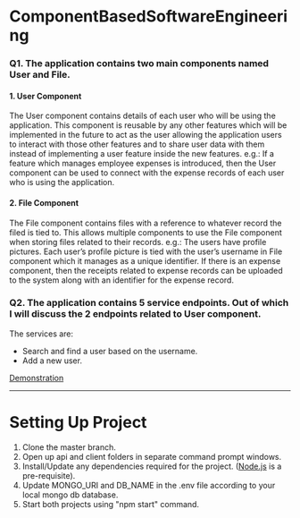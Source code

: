 # ComponentBasedSoftwareEngineering

### Q1. The application contains two main components named User and File.

#### 1. User Component 
The User component contains details of each user who will be using the application. This 
component is reusable by any other features which will be implemented in the future to act as 
the user allowing the application users to interact with those other features and to share user 
data with them instead of implementing a user feature inside the new features.
e.g.: If a feature which manages employee expenses is introduced, then the User component can 
be used to connect with the expense records of each user who is using the application.
#### 2. File Component

The File component contains files with a reference to whatever record the filed is tied to. This 
allows multiple components to use the File component when storing files related to their records.
e.g.: The users have profile pictures. Each user’s profile picture is tied with the user’s username 
in File component which it manages as a unique identifier. If there is an expense component, then 
the receipts related to expense records can be uploaded to the system along with an identifier 
for the expense record.

### Q2. The application contains 5 service endpoints. Out of which I will discuss the 2 endpoints related to User component.
The services are:  
- Search and find a user based on the username.
- Add a new user.

[Demonstration](https://drive.google.com/file/d/1oJiE4rIiTP37GGtt-_DouG694kERFvdc/view?usp=sharing)  

***

# Setting Up Project

1. Clone the master branch.
2. Open up api and client folders in separate command prompt windows.
3. Install/Update any dependencies required for the project. ([Node.js](https://nodejs.org/en) is a pre-requisite).
4. Update MONGO_URI and DB_NAME in the .env file according to your local mongo db database.
5. Start both projects using "npm start" command.
